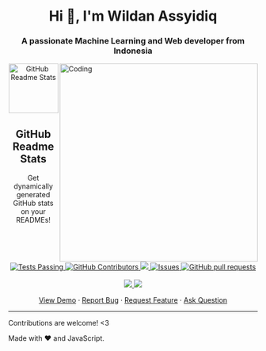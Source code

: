 <h1 align="center">Hi 👋, I'm Wildan Assyidiq </h1>
<h3 align="center">A passionate Machine Learning and Web developer from Indonesia</h3>
<img align="right" alt="Coding" width="400" src="https://www.wingstechsolutions.com/wp-content/uploads/2022/03/full-stack-development.gif">

<p align="center">
 <img width="100px" src="https://res.cloudinary.com/anuraghazra/image/upload/v1594908242/logo_ccswme.svg" align="center" alt="GitHub Readme Stats" />
 <h2 align="center">GitHub Readme Stats</h2>
 <p align="center">Get dynamically generated GitHub stats on your READMEs!</p>
</p>
  <p align="center">
    <a href="https://github.com/siabang35/github-readme-stats/actions">
      <img alt="Tests Passing" src="https://github.com/anuraghazra/github-readme-stats/workflows/Test/badge.svg" />
    </a>
    <a href="https://github.com/siabang35/github-readme-stats/graphs/contributors">
      <img alt="GitHub Contributors" src="https://img.shields.io/github/contributors/siabang35/github-readme-stats" />
    </a>
    <a href="https://codecov.io/gh/siabang35/github-readme-stats">
      <img src="https://codecov.io/gh/anuraghazra/github-readme-stats/branch/master/graph/badge.svg" />
    </a>
    <a href="https://github.com/siabang35/github-readme-stats/issues">
      <img alt="Issues" src="https://img.shields.io/github/issues/anuraghazra/github-readme-stats?color=0088ff" />
    </a>
    <a href="https://github.com/siabang35/github-readme-stats/pulls">
      <img alt="GitHub pull requests" src="https://img.shields.io/github/issues-pr/siabang35/github-readme-stats?color=0088ff" />
    </a>
    <br />
    <br />
    <a href="https://a.paddle.com/v2/click/16413/119403?link=1227">
      <img src="https://img.shields.io/badge/Supported%20by-VSCode%20Power%20User%20%E2%86%92-gray.svg?colorA=655BE1&colorB=4F44D6&style=for-the-badge"/>
    </a>
    <a href="https://a.paddle.com/v2/click/16413/119403?link=2345">
      <img src="https://img.shields.io/badge/Supported%20by-Node%20Cli.com%20%E2%86%92-gray.svg?colorA=61c265&colorB=4CAF50&style=for-the-badge"/>
    </a>
  </p>

  <p align="center">
    <a href="#demo">View Demo</a>
    ·
    <a href="https://github.com/siabang35/github-readme-stats/issues/new/choose">Report Bug</a>
    ·
    <a href="https://github.com/siabang35/github-readme-stats/issues/new/choose">Request Feature</a>
    ·
    <a href="https://github.com/siabang35/github-readme-stats/discussions">Ask Question</a>

    
  </p>


* * *


Contributions are welcome! &lt;3

Made with :heart: and JavaScript.

